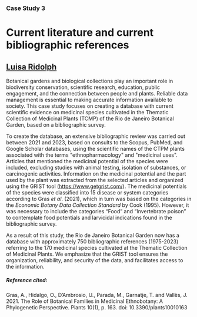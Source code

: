 ### Case Study 3
# Current literature and current bibliographic references
## [Luisa Ridolph](http://lattes.cnpq.br/5593552951372724)

Botanical gardens and biological collections play an important role in biodiversity conservation, scientific research, education, public engagement, and the connection between people and plants. Reliable data management is essential to making accurate information available to society. This case study focuses on creating a database with current scientific evidence on medicinal species cultivated in the Thematic Collection of Medicinal Plants (TCMP) of the Rio de Janeiro Botanical Garden, based on a bibliographic survey.

To create the database, an extensive bibliographic review was carried out between 2021 and 2023, based on consults to the Scopus, PubMed, and Google Scholar databases, using the scientific names of the CTPM plants associated with the terms "ethnopharmacology" and "medicinal uses". Articles that mentioned the medicinal potential of the species were included, excluding studies with animal testing, isolation of substances, or carcinogenic activities. Information on the medicinal potential and the part used by the plant was extracted from the selected articles and organized using the GRIST tool (https://www.getgrist.com/). The medicinal potentials of the species were classified into 15 disease or system categories according to Gras *et al*. (2021), which in turn was based on the categories in the *Economic Botany Data Collection Standard* by Cook (1995). However, it was necessary to include the categories “Food” and “Invertebrate poison” to contemplate food potentials and larvicidal indications found in the bibliographic survey.

As a result of this study, the Rio de Janeiro Botanical Garden now has a database with approximately 750 bibliographic references (1975-2023) referring to the 170 medicinal species cultivated at the Thematic Collection of Medicinal Plants. We emphasize that the GRIST tool ensures the organization, reliability, and security of the data, and facilitates access to the information.

##### Reference cited:

Gras, A., Hidalgo, O., D’Ambrosio, U., Parada, M., Garnatje, T. and Vallès, J. 2021. The Role of Botanical Families in Medicinal Ethnobotany: A Phylogenetic Perspective. Plants 10(1), p. 163. doi: 10.3390/plants10010163
